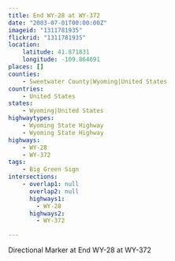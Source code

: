```yaml
---
title: End WY-28 at WY-372
date: "2003-07-01T00:00:00Z"
imageid: "1311781935"
flickrid: "1311781935"
location:
    latitude: 41.871831
    longitude: -109.864691
places: []
counties:
    - Sweetwater County|Wyoming|United States
countries:
    - United States
states:
    - Wyoming|United States
highwaytypes:
    - Wyoming State Highway
    - Wyoming State Highway
highways:
    - WY-28
    - WY-372
tags:
    - Big Green Sign
intersections:
    - overlap1: null
      overlap2: null
      highways1:
        - WY-28
      highways2:
        - WY-372

---
```

Directional Marker at End WY-28 at WY-372